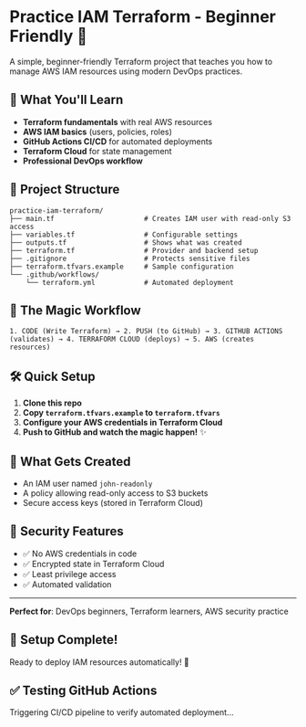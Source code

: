 # Practice IAM Terraform - Beginner Friendly 🚀

A simple, beginner-friendly Terraform project that teaches you how to manage AWS IAM resources using modern DevOps practices.

## 🎯 What You'll Learn
- **Terraform fundamentals** with real AWS resources
- **AWS IAM basics** (users, policies, roles)
- **GitHub Actions CI/CD** for automated deployments
- **Terraform Cloud** for state management
- **Professional DevOps workflow**

## 📁 Project Structure
```
practice-iam-terraform/
├── main.tf                      # Creates IAM user with read-only S3 access
├── variables.tf                 # Configurable settings
├── outputs.tf                   # Shows what was created
├── terraform.tf                 # Provider and backend setup
├── .gitignore                   # Protects sensitive files
├── terraform.tfvars.example     # Sample configuration
└── .github/workflows/
    └── terraform.yml            # Automated deployment
```

## 🚀 The Magic Workflow
```
1. CODE (Write Terraform) → 2. PUSH (to GitHub) → 3. GITHUB ACTIONS (validates) → 4. TERRAFORM CLOUD (deploys) → 5. AWS (creates resources)
```

## 🛠️ Quick Setup
1. **Clone this repo**
2. **Copy `terraform.tfvars.example` to `terraform.tfvars`**
3. **Configure your AWS credentials in Terraform Cloud**
4. **Push to GitHub and watch the magic happen!** ✨

## 📝 What Gets Created
- An IAM user named `john-readonly`
- A policy allowing read-only access to S3 buckets
- Secure access keys (stored in Terraform Cloud)

## 🔐 Security Features
- ✅ No AWS credentials in code
- ✅ Encrypted state in Terraform Cloud
- ✅ Least privilege access
- ✅ Automated validation

---
**Perfect for**: DevOps beginners, Terraform learners, AWS security practice

## 🎯 Setup Complete!
Ready to deploy IAM resources automatically! 🚀

## ✅ Testing GitHub Actions
Triggering CI/CD pipeline to verify automated deployment...
